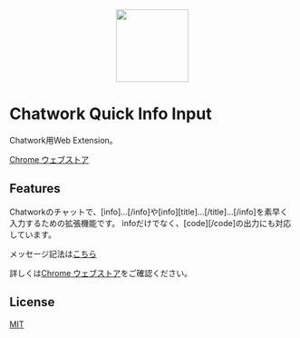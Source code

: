 <div align="center">
    <img src="https://raw.githubusercontent.com/YukiAsano/CW_QuickInfoInput/master/resources/icon.png" width="128"/>
</div>

# Chatwork Quick Info Input

Chatwork用Web Extension。

[Chrome ウェブストア](https://chrome.google.com/webstore/detail/chatwork-quick-info-input/glmhnchbmjhmjcopmmfamopongifahan?hl=ja)

## Features

Chatworkのチャットで、[info]...[/info]や[info][title]...[/title]...[/info]を素早く入力するための拡張機能です。
infoだけでなく、[code][/code]の出力にも対応しています。

メッセージ記法は[こちら](https://developer.chatwork.com/ja/messagenotation.html)

詳しくは[Chrome ウェブストア](https://chrome.google.com/webstore/detail/chatwork-quick-info-input/glmhnchbmjhmjcopmmfamopongifahan)をご確認ください。

## License

[MIT](https://github.com/YukiAsano/CW_QuickInfoInput/LICENSE.txt)
